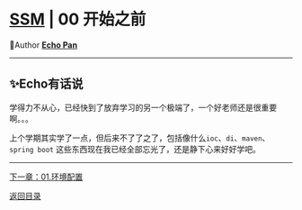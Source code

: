 # [SSM](./index.md) | 00 开始之前<!-- omit in toc -->

🌸Author [**Echo Pan**](https://github.com/echopan)

***

## ✨Echo有话说<!-- omit in toc -->

学得力不从心，已经快到了放弃学习的另一个极端了，一个好老师还是很重要啊。。。

上个学期其实学了一点，但后来不了了之了，包括像什么`ioc`、`di`、`maven`、`spring boot` 这些东西现在我已经全部忘光了，还是静下心来好好学吧。

***

[下一章：01.环境配置](./01.环境配置.md)  

[返回目录](./index.md)